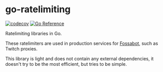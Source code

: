 # go-ratelimiting

[![codecov](https://codecov.io/gh/aidenwallis/go-ratelimiting/branch/main/graph/badge.svg?token=I1PYX4TGE9)](https://codecov.io/gh/aidenwallis/go-ratelimiting) [![Go Reference](https://pkg.go.dev/badge/github.com/aidenwallis/go-ratelimiting.svg)](https://pkg.go.dev/github.com/aidenwallis/go-ratelimiting)

Ratelimiting libraries in Go.

These ratelimiters are used in production services for [Fossabot](https://fossabot.com), such as Twitch proxies.

This library is light and does not contain any external dependencies, it doesn't try to be the most efficient, but tries to be simple.
